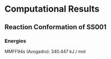 # Computational Results
## Reaction Conformation of SS001

### Energies

MMFF94s (Avogadro): 340.447 kJ / mol
